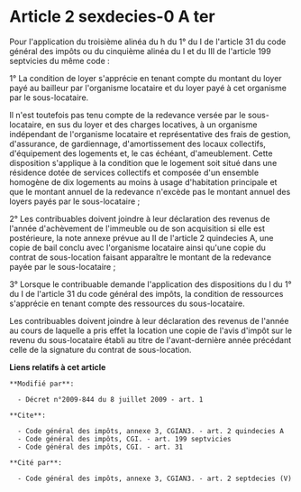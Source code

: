# Article 2 sexdecies-0 A ter

Pour l'application du troisième alinéa du h du 1° du I de l'article 31 du code général des impôts ou du cinquième alinéa du I
et du III de l'article 199 septvicies du même code : 

1° La condition de loyer s'apprécie en tenant compte du montant du loyer payé au bailleur par l'organisme locataire et du
loyer payé à cet organisme par le sous-locataire. 

Il n'est toutefois pas tenu compte de la redevance versée par le sous-locataire, en sus du loyer et des charges locatives, à
un organisme indépendant de l'organisme locataire et représentative des frais de gestion, d'assurance, de gardiennage,
d'amortissement des locaux collectifs, d'équipement des logements et, le cas échéant, d'ameublement. Cette disposition
s'applique à la condition que le logement soit situé dans une résidence dotée de services collectifs et composée d'un
ensemble homogène de dix logements au moins à usage d'habitation principale et que le montant annuel de la redevance n'excède
pas le montant annuel des loyers payés par le sous-locataire ; 

2° Les contribuables doivent joindre à leur déclaration des revenus de l'année d'achèvement de l'immeuble ou de son
acquisition si elle est postérieure, la note annexe prévue au II de l'article 2 quindecies A, une copie de bail conclu avec
l'organisme locataire ainsi qu'une copie du contrat de sous-location faisant apparaître le montant de la redevance payée par
le sous-locataire ; 

3° Lorsque le contribuable demande l'application des dispositions du l du 1° du I de l'article 31 du code général des impôts,
la condition de ressources s'apprécie en tenant compte des ressources du sous-locataire. 

Les contribuables doivent joindre à leur déclaration des revenus de l'année au cours de laquelle a pris effet la location une
copie de l'avis d'impôt sur le revenu du sous-locataire établi au titre de l'avant-dernière année précédant celle de la
signature du contrat de sous-location.

**Liens relatifs à cet article**

	**Modifié par**:

	  - Décret n°2009-844 du 8 juillet 2009 - art. 1

	**Cite**:

	  - Code général des impôts, annexe 3, CGIAN3. - art. 2 quindecies A
	  - Code général des impôts, CGI. - art. 199 septvicies
	  - Code général des impôts, CGI. - art. 31

	**Cité par**:

	  - Code général des impôts, annexe 3, CGIAN3. - art. 2 septdecies (V)
